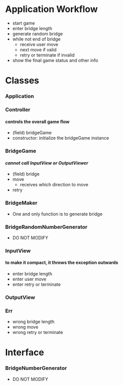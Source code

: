 # Application Workflow
- start game
- enter bridge length
- generate random bridge
- while not end of bridge
  - receive user move
  - next move if valid
  - retry or terminate if invalid
- show the final game status and other info


# Classes
### Application
### Controller
#### controls the overall game flow
- (field) bridgeGame
- constructor: initialize the bridgeGame instance
### BridgeGame
#### <em>cannot call InputView or OutputViewer</em>
- (field) bridge 
- move
  - receives which direction to move
- retry
### BridgeMaker
- One and only function is to generate bridge
### BridgeRandomNumberGenerator
- DO NOT MODIFY
### InputView
#### to make it compact, it throws the exception outwards
- enter bridge length
- enter user move
- enter retry or terminate
### OutputView
### Err
- wrong bridge length
- wrong move
- wrong retry or terminate

# Interface
### BridgeNumberGenerator
- DO NOT MODIFY
